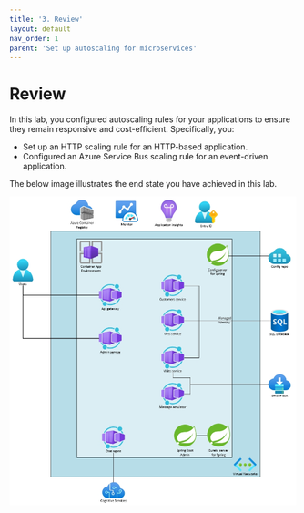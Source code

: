 ```yaml
---
title: '3. Review'
layout: default
nav_order: 1
parent: 'Set up autoscaling for microservices'
---
```


# Review

In this lab, you configured autoscaling rules for your applications to ensure they remain responsive and cost-efficient. Specifically, you: 

- Set up an HTTP scaling rule for an HTTP-based application.
- Configured an Azure Service Bus scaling rule for an event-driven application.


The below image illustrates the end state you have achieved in this lab.

![lab 11 overview](../../images/acalab10.png)
